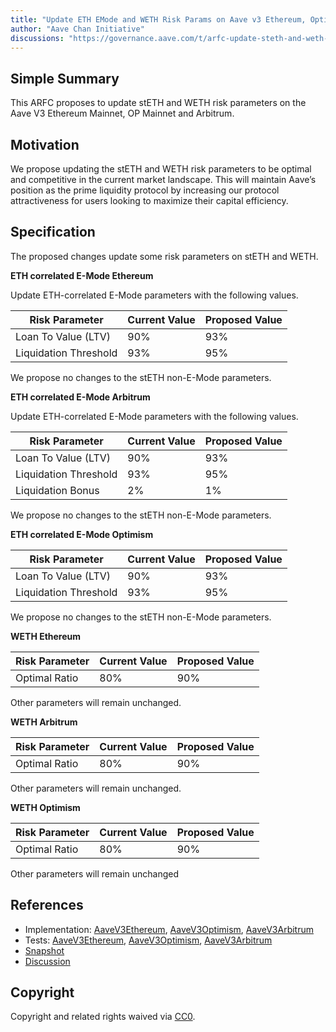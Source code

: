 ```yaml
---
title: "Update ETH EMode and WETH Risk Params on Aave v3 Ethereum, Optimism and Arbitrum"
author: "Aave Chan Initiative"
discussions: "https://governance.aave.com/t/arfc-update-steth-and-weth-risk-params-on-aave-v3-ethereum-optimism-and-arbitrum/16168"
---
```


## Simple Summary

This ARFC proposes to update stETH and WETH risk parameters on the Aave V3 Ethereum Mainnet, OP Mainnet and Arbitrum.

## Motivation

We propose updating the stETH and WETH risk parameters to be optimal and competitive in the current market landscape. This will maintain Aave’s position as the prime liquidity protocol by increasing our protocol attractiveness for users looking to maximize their capital efficiency.

## Specification

The proposed changes update some risk parameters on stETH and WETH.

**ETH correlated E-Mode Ethereum**

Update ETH-correlated E-Mode parameters with the following values.

| Risk Parameter        | Current Value | Proposed Value |
| --------------------- | ------------- | -------------- |
| Loan To Value (LTV)   | 90%           | 93%            |
| Liquidation Threshold | 93%           | 95%            |

We propose no changes to the stETH non-E-Mode parameters.

**ETH correlated E-Mode Arbitrum**

Update ETH-correlated E-Mode parameters with the following values.

| Risk Parameter        | Current Value | Proposed Value |
| --------------------- | ------------- | -------------- |
| Loan To Value (LTV)   | 90%           | 93%            |
| Liquidation Threshold | 93%           | 95%            |
| Liquidation Bonus     | 2%            | 1%             |

We propose no changes to the stETH non-E-Mode parameters.

**ETH correlated E-Mode Optimism**

| Risk Parameter        | Current Value | Proposed Value |
| --------------------- | ------------- | -------------- |
| Loan To Value (LTV)   | 90%           | 93%            |
| Liquidation Threshold | 93%           | 95%            |

We propose no changes to the stETH non-E-Mode parameters.

**WETH Ethereum**

| Risk Parameter | Current Value | Proposed Value |
| -------------- | ------------- | -------------- |
| Optimal Ratio  | 80%           | 90%            |

Other parameters will remain unchanged.

**WETH Arbitrum**

| Risk Parameter | Current Value | Proposed Value |
| -------------- | ------------- | -------------- |
| Optimal Ratio  | 80%           | 90%            |

Other parameters will remain unchanged.

**WETH Optimism**

| Risk Parameter | Current Value | Proposed Value |
| -------------- | ------------- | -------------- |
| Optimal Ratio  | 80%           | 90%            |

Other parameters will remain unchanged

## References

- Implementation: [AaveV3Ethereum](https://github.com/bgd-labs/aave-proposals-v3/blob/main/src/20240121_Multi_UpdateStETHAndWETHRiskParamsOnAaveV3EthereumOptimismAndArbitrum/AaveV3Ethereum_UpdateStETHAndWETHRiskParamsOnAaveV3EthereumOptimismAndArbitrum_20240121.sol), [AaveV3Optimism](https://github.com/bgd-labs/aave-proposals-v3/blob/main/src/20240121_Multi_UpdateStETHAndWETHRiskParamsOnAaveV3EthereumOptimismAndArbitrum/AaveV3Optimism_UpdateStETHAndWETHRiskParamsOnAaveV3EthereumOptimismAndArbitrum_20240121.sol), [AaveV3Arbitrum](https://github.com/bgd-labs/aave-proposals-v3/blob/main/src/20240121_Multi_UpdateStETHAndWETHRiskParamsOnAaveV3EthereumOptimismAndArbitrum/AaveV3Arbitrum_UpdateStETHAndWETHRiskParamsOnAaveV3EthereumOptimismAndArbitrum_20240121.sol)
- Tests: [AaveV3Ethereum](https://github.com/bgd-labs/aave-proposals-v3/blob/main/src/20240121_Multi_UpdateStETHAndWETHRiskParamsOnAaveV3EthereumOptimismAndArbitrum/AaveV3Ethereum_UpdateStETHAndWETHRiskParamsOnAaveV3EthereumOptimismAndArbitrum_20240121.t.sol), [AaveV3Optimism](https://github.com/bgd-labs/aave-proposals-v3/blob/main/src/20240121_Multi_UpdateStETHAndWETHRiskParamsOnAaveV3EthereumOptimismAndArbitrum/AaveV3Optimism_UpdateStETHAndWETHRiskParamsOnAaveV3EthereumOptimismAndArbitrum_20240121.t.sol), [AaveV3Arbitrum](https://github.com/bgd-labs/aave-proposals-v3/blob/main/src/20240121_Multi_UpdateStETHAndWETHRiskParamsOnAaveV3EthereumOptimismAndArbitrum/AaveV3Arbitrum_UpdateStETHAndWETHRiskParamsOnAaveV3EthereumOptimismAndArbitrum_20240121.t.sol)
- [Snapshot](https://snapshot.org/#/aave.eth/proposal/0xb8790aeb32267062c1500deb613ad15ebd5deac4d78d1786cb1690c12d0512c9)
- [Discussion](https://governance.aave.com/t/arfc-update-steth-and-weth-risk-params-on-aave-v3-ethereum-optimism-and-arbitrum/16168)

## Copyright

Copyright and related rights waived via [CC0](https://creativecommons.org/publicdomain/zero/1.0/).

